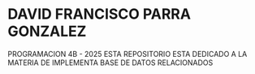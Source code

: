 # DAVID FRANCISCO PARRA GONZALEZ
PROGRAMACION 4B - 2025
ESTA REPOSITORIO ESTA DEDICADO A LA MATERIA DE IMPLEMENTA BASE DE DATOS RELACIONADOS
